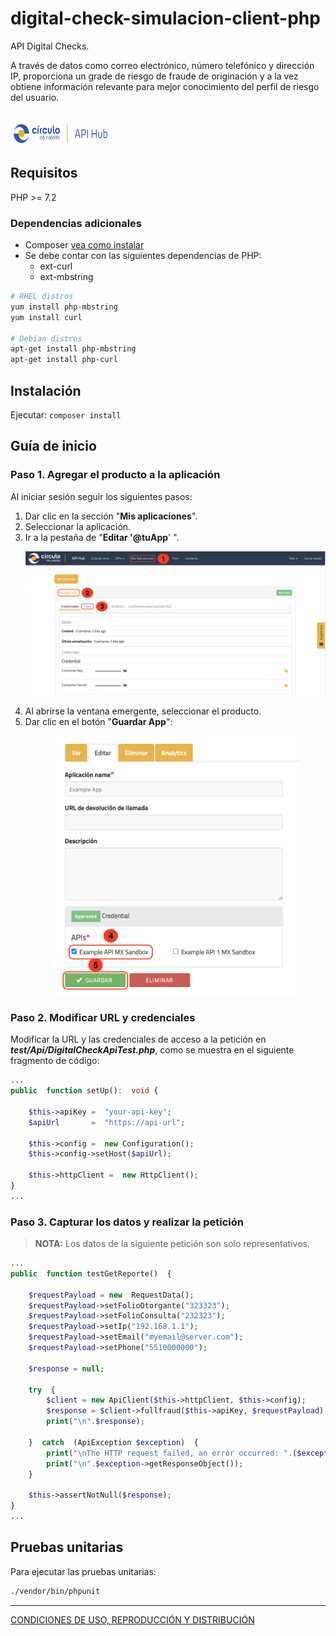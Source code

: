 # digital-check-simulacion-client-php

<p>API Digital Checks.<p> <p>A través de datos como correo electrónico, número telefónico y dirección IP, proporciona un grade de riesgo de fraude de originación y a la vez obtiene información relevante para mejor conocimiento del perfil de riesgo del usuario.</p><br/><img src='https://github.com/APIHub-CdC/imagenes-cdc/blob/master/circulo_de_credito-apihub.png' height='37' width='160'/><br/>

## Requisitos

PHP >= 7.2
### Dependencias adicionales
- Composer [vea como instalar][1]
- Se debe contar con las siguientes dependencias de PHP:
    - ext-curl
    - ext-mbstring
```sh
# RHEL distros
yum install php-mbstring
yum install curl

# Debian distros
apt-get install php-mbstring
apt-get install php-curl
```

## Instalación

Ejecutar: `composer install`

## Guía de inicio

### Paso 1. Agregar el producto a la aplicación

Al iniciar sesión seguir los siguientes pasos:

 1. Dar clic en la sección "**Mis aplicaciones**".
 2. Seleccionar la aplicación.
 3. Ir a la pestaña de "**Editar '@tuApp**' ".
    <p align="center">
      <img src="https://github.com/APIHub-CdC/imagenes-cdc/blob/master/edit_applications.jpg" width="900">
    </p>
 4. Al abrirse la ventana emergente, seleccionar el producto.
 5. Dar clic en el botón "**Guardar App**":
    <p align="center">
      <img src="https://github.com/APIHub-CdC/imagenes-cdc/blob/master/selected_product.jpg" width="400">
    </p>

 
### Paso 2. Modificar URL y credenciales

 Modificar la URL y las credenciales de acceso a la petición en ***test/Api/DigitalCheckApiTest.php***, como se muestra en el siguiente fragmento de código:

```php
...
public  function setUp():  void {

    $this->apiKey =  "your-api-key";
    $apiUrl       =  "https://api-url";

    $this->config =  new Configuration();
    $this->config->setHost($apiUrl);
    
    $this->httpClient =  new HttpClient();
}
...
 ```
 
### Paso 3. Capturar los datos y realizar la petición

> **NOTA:** Los datos de la siguiente petición son solo representativos.

```php
...
public  function testGetReporte()  {

    $requestPayload = new  RequestData();
    $requestPayload->setFolioOtorgante("323323");
    $requestPayload->setFolioConsulta("232323");
    $requestPayload->setIp("192.168.1.1");
    $requestPayload->setEmail("myemail@server.com");
    $requestPayload->setPhone("5510000000");

    $response = null;

    try  {
        $client = new ApiClient($this->httpClient, $this->config);
        $response = $client->fullfraud($this->apiKey, $requestPayload);
        print("\n".$response);
        
    }  catch  (ApiException $exception)  {
        print("\nThe HTTP request failed, an error occurred: ".($exception->getMessage()));
        print("\n".$exception->getResponseObject());
    }

    $this->assertNotNull($response);
}
...
```

## Pruebas unitarias

Para ejecutar las pruebas unitarias:
```sh
./vendor/bin/phpunit
```
[1]: https://getcomposer.org/doc/00-intro.md#installation-linux-unix-macos

---
[CONDICIONES DE USO, REPRODUCCIÓN Y DISTRIBUCIÓN](https://github.com/APIHub-CdC/licencias-cdc)

[1]: https://getcomposer.org/doc/00-intro.md#installation-linux-unix-macos
